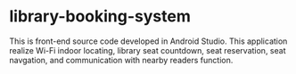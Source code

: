 # library-booking-system
This is front-end source code developed in Android Studio. This application realize Wi-Fi indoor locating, 
library seat countdown, seat reservation, seat navgation, and communication with nearby readers function.

